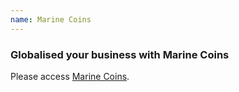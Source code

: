 ```yaml
---
name: Marine Coins
---
```

###  Globalised your business with Marine Coins

Please access [Marine Coins](https://www.emarineonline.com/#/marine-coins).
